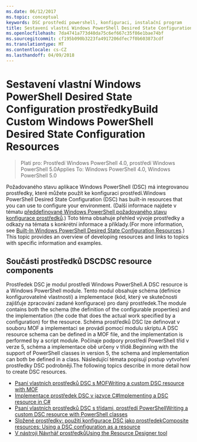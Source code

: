 ```yaml
---
ms.date: 06/12/2017
ms.topic: conceptual
keywords: DSC prostředí powershell, konfiguraci, instalační program
title: Sestavení vlastní Windows PowerShell Desired State Configuration prostředky
ms.openlocfilehash: 7da4741a773d40da75c6ef667c35f86e1bae74bf
ms.sourcegitcommit: cf195b090b3223fa4917206dfec7f0b603873cdf
ms.translationtype: MT
ms.contentlocale: cs-CZ
ms.lasthandoff: 04/09/2018
---
```

# <a name="build-custom-windows-powershell-desired-state-configuration-resources"></a><span data-ttu-id="729fe-103">Sestavení vlastní Windows PowerShell Desired State Configuration prostředky</span><span class="sxs-lookup"><span data-stu-id="729fe-103">Build Custom Windows PowerShell Desired State Configuration Resources</span></span>

> <span data-ttu-id="729fe-104">Platí pro: Prostředí Windows PowerShell 4.0, prostředí Windows PowerShell 5.0</span><span class="sxs-lookup"><span data-stu-id="729fe-104">Applies To: Windows PowerShell 4.0, Windows PowerShell 5.0</span></span>

<span data-ttu-id="729fe-105">Požadovaného stavu aplikace Windows PowerShell (DSC) má integrovanou prostředky, které můžete použít ke konfiguraci prostředí.</span><span class="sxs-lookup"><span data-stu-id="729fe-105">Windows PowerShell Desired State Configuration (DSC) has built-in resources that you can use to configure your environment.</span></span> <span data-ttu-id="729fe-106">(Další informace najdete v tématu [předdefinované Windows PowerShell požadovaného stavu konfigurace prostředků](builtInResource.md).) Toto téma obsahuje přehled vývoje prostředky a odkazy na témata s konkrétní informace a příklady.</span><span class="sxs-lookup"><span data-stu-id="729fe-106">(For more information, see [Built-In Windows PowerShell Desired State Configuration Resources](builtInResource.md).) This topic provides an overview of developing resources and links to topics with specific information and examples.</span></span>

## <a name="dsc-resource-components"></a><span data-ttu-id="729fe-107">Součásti prostředků DSC</span><span class="sxs-lookup"><span data-stu-id="729fe-107">DSC resource components</span></span>

<span data-ttu-id="729fe-108">Prostředek DSC je modul prostředí Windows PowerShell.</span><span class="sxs-lookup"><span data-stu-id="729fe-108">A DSC resource is a Windows PowerShell module.</span></span> <span data-ttu-id="729fe-109">Tento modul obsahuje schéma (definice konfigurovatelné vlastnosti) a implementace (kód, který ve skutečnosti zajišťuje zpracování zadané konfigurace) pro daný prostředek.</span><span class="sxs-lookup"><span data-stu-id="729fe-109">The module contains both the schema (the definition of the configurable properties) and the implementation (the code that does the actual work specified by a configuration) for the resource.</span></span> <span data-ttu-id="729fe-110">Schéma prostředků DSC lze definovat v souboru MOF a implementaci se provádí pomocí modulu skriptu.</span><span class="sxs-lookup"><span data-stu-id="729fe-110">A DSC resource schema can be defined in a MOF file, and the implementation is performed by a script module.</span></span> <span data-ttu-id="729fe-111">Počínaje podpory prostředí PowerShell tříd v verze 5, schéma a implementace obě určeny v třídě.</span><span class="sxs-lookup"><span data-stu-id="729fe-111">Beginning with the support of PowerShell classes in version 5, the schema and implementation can both be defined in a class.</span></span> <span data-ttu-id="729fe-112">Následující témata popisují postup vytvoření prostředky DSC podrobněji.</span><span class="sxs-lookup"><span data-stu-id="729fe-112">The following topics describe in more detail how to create DSC resources.</span></span>

* [<span data-ttu-id="729fe-113">Psaní vlastních prostředků DSC s MOF</span><span class="sxs-lookup"><span data-stu-id="729fe-113">Writing a custom DSC resource with MOF</span></span>](authoringResourceMOF.md)
* [<span data-ttu-id="729fe-114">Implementace prostředek DSC v jazyce C#</span><span class="sxs-lookup"><span data-stu-id="729fe-114">Implementing a DSC resource in C#</span></span>](authoringResourceMofCS.md)
* [<span data-ttu-id="729fe-115">Psaní vlastních prostředků DSC s třídami, prostředí PowerShell</span><span class="sxs-lookup"><span data-stu-id="729fe-115">Writing a custom DSC resource with PowerShell classes</span></span>](authoringResourceClass.md)
* [<span data-ttu-id="729fe-116">Složené prostředky: použití konfigurace DSC jako prostředek</span><span class="sxs-lookup"><span data-stu-id="729fe-116">Composite resources: Using a DSC configuration as a resource</span></span>](authoringResourceComposite.md)
* [<span data-ttu-id="729fe-117">V nástroji Návrhář prostředků</span><span class="sxs-lookup"><span data-stu-id="729fe-117">Using the Resource Designer tool</span></span>](authoringResourceMofDesigner.md)